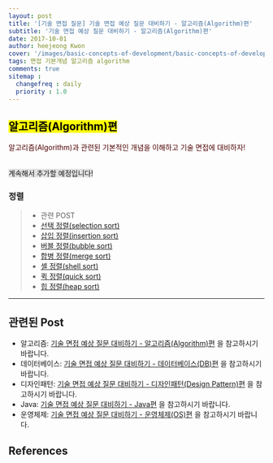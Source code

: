 ```yaml
---
layout: post
title: '[기술 면접 질문] 기술 면접 예상 질문 대비하기 - 알고리즘(Algorithm)편'
subtitle: '기술 면접 예상 질문 대비하기 - 알고리즘(Algorithm)편'
date: 2017-10-01
author: heejeong Kwon
cover: '/images/basic-concepts-of-development/basic-concepts-of-development-main.png'
tags: 면접 기본개념 알고리즘 algorithm
comments: true
sitemap :
  changefreq : daily
  priority : 1.0
---
```


## <mark>알고리즘(Algorithm)편</mark>  
<span style="color:#4d0000">알고리즘(Algorithm)과 관련된 기본적인 개념을 이해하고 기술 면접에 대비하자!</span>  

<br> <span style="background-color: #e1e1e1">계속해서 추가할 예정입니다!<span>

### 정렬
<!-- * 정렬 중 가장 시간복잡도가 효율적인 방법은? -->

> - 관련 POST
> - [선택 정렬(selection sort)](https://gmlwjd9405.github.io/2018/05/06/algorithm-selection-sort.html)
> - [삽입 정렬(insertion sort)](https://gmlwjd9405.github.io/2018/05/06/algorithm-insertion-sort.html)
> - [버블 정렬(bubble sort)](https://gmlwjd9405.github.io/2018/05/06/algorithm-bubble-sort.html)
> - [합병 정렬(merge sort)](https://gmlwjd9405.github.io/2018/05/08/algorithm-merge-sort.html)
> - [셸 정렬(shell sort)](https://gmlwjd9405.github.io/2018/05/08/algorithm-shell-sort.html)
> - [퀵 정렬(quick sort)](https://gmlwjd9405.github.io/2018/05/10/algorithm-quick-sort.html)
> - [힙 정렬(heap sort)](https://gmlwjd9405.github.io/2018/05/10/algorithm-heap-sort.html)



---

## 관련된 Post
* 알고리즘: [기술 면접 예상 질문 대비하기 - 알고리즘(Algorithm)편](https://gmlwjd9405.github.io/2017/10/01/basic-concepts-of-development-algorithm.html) 을 참고하시기 바랍니다.
* 데이터베이스: [기술 면접 예상 질문 대비하기 - 데이터베이스(DB)편](https://gmlwjd9405.github.io/2017/10/01/basic-concepts-of-development-db.html) 을 참고하시기 바랍니다.
* 디자인패턴: [기술 면접 예상 질문 대비하기 - 디자인패턴(Design Pattern)편](https://gmlwjd9405.github.io/2017/10/01/basic-concepts-of-development-designpattern.html) 을 참고하시기 바랍니다.
* Java: [기술 면접 예상 질문 대비하기 - Java편](https://gmlwjd9405.github.io/2017/10/01/basic-concepts-of-development-java.html) 을 참고하시기 바랍니다.
* 운영체제: [기술 면접 예상 질문 대비하기 - 운영체제(OS)편](https://gmlwjd9405.github.io/2017/10/01/basic-concepts-of-development-os.html) 을 참고하시기 바랍니다.


## References
<!-- > - [http://hahahoho5915.tistory.com/16](http://hahahoho5915.tistory.com/16) -->

